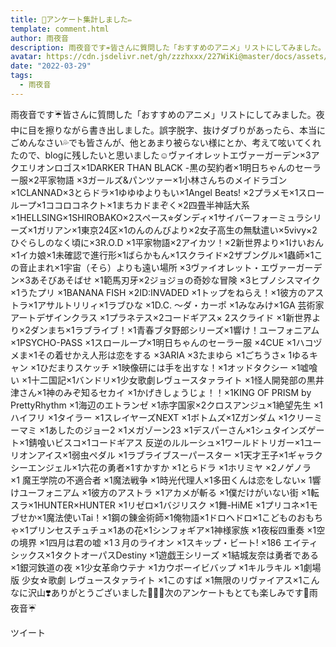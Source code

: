 ```yaml
---
title: 💝アンケート集計しました✏️
template: comment.html
author: 雨夜音
description: 雨夜音です☔️皆さんに質問した「おすすめのアニメ」リストにしてみました。夜中に目を擦りながら書き出しました。誤字脱字、抜けダブりがあったら、本当にごめんなさい💦でも皆さんが、他とあまり被らない様にとか...
avatar: https://cdn.jsdelivr.net/gh/zzzhxxx/227WiKi@master/docs/assets/photo/avatar/oto.jpg
date: "2022-03-29"
tags:
  - 雨夜音
---
```



雨夜音です☔️皆さんに質問した「おすすめのアニメ」リストにしてみました。夜中に目を擦りながら書き出しました。誤字脱字、抜けダブりがあったら、本当にごめんなさい💦でも皆さんが、他とあまり被らない様にとか、考えて呟いてくれたので、blogに残したいと思いました☺️ヴァイオレットエヴァーガーデン×3アクエリオンロゴス×1DARKER THAN BLACK -黒の契約者×1明日ちゃんのセーラー服×2平家物語 ×3ガールズ&パンツァー×1小林さんちのメイドラゴン×1CLANNAD×3とらドラ×1ゆゆゆよりもい×1Angel Beats! ×2プラメモ×1スローループ×1ココロコネクト×1まちカドまぞく×2四畳半神話大系×1HELLSING×1SHIROBAKO×2スペース⭐︎ダンディ×1サイバーフォーミュラシリーズ×1ガリアン×1東京24区×1のんのんびより×2女子高生の無駄遣い×5vivy×2ひぐらしのなく頃に×3R.O.D ×1平家物語×2アイカツ！×2新世界より×1けいおん×1イカ娘×1未確認で進行形×1ばらかもん×1スクライド×2ザブングル×1蟲師×1この音止まれ×1宇宙（そら）よりも遠い場所 ×3ヴァイオレット・エヴァーガーデン×3あそびあそばせ ×1範馬刃牙×2ジョジョの奇妙な冒険 ×3ヒプノシスマイク×1うたプリ ×1BANANA FISH ×2ID:INVADED ×1トップをねらえ！×1彼方のアストラ×1アサルトリリィ×1ラブひな ×1D.C. 〜ダ・カーポ ×1みなみけ×1GA 芸術家アートデザインクラス ×1プラネテス×2コードギアス× 2スクライド ×1新世界より×2ダンまち×1ラブライブ！×1青春ブタ野郎シリーズ×1響け！ユーフォニアム ×1PSYCHO-PASS ×1スローループ×1明日ちゃんのセーラー服 ×4CUE ×1ハコヅメま×1その着せかえ人形は恋をする ×3ARIA ×3たまゆら ×1ごちうさ× 1ゆるキャン ×1ひだまりスケッチ ×1映像研には手を出すな！×1オッドタクシー ×1嘘喰い ×1十二国記×1バンドリ×1少女歌劇レヴュースタァライト ×1怪人開発部の黒井津さん×1神のみぞ知るセカイ ×1かげきしょうじょ！！×1KING OF PRISM by PrettyRhythm ×1海辺のエトランゼ ×1赤字国家×2クロスアンジュ×1絶望先生 ×1ハイフリ ×1タイラー ×1スレイヤーズNEXT ×1ボトムズ×1Zガンダム ×1クリーミーマミ ×1あしたのジョー2 ×1メガゾーン23 ×1デスパーさん×1シュタインズゲート×1錆喰いビスコ×1コードギアス 反逆のルルーシュ×1ワールドトリガー×1ユーリオンアイス×1弱虫ペダル ×1ラブライブスーパースター ×1天才王子×1ギャラクシーエンジェル×1六花の勇者×1すかすか ×1とらドラ ×1ホリミヤ ×2ノゲノラ ×1 魔王学院の不適合者 ×1魔法戦争 ×1時光代理人×1多田くんは恋をしない× 1響けユーフォニアム ×1彼方のアストラ ×1アカメが斬る ×1僕だけがいない街 ×1転スラ×1HUNTER×HUNTER ×1リゼロ×1バジリスク ×1舞-HiME ×1プリコネ×1モブせか×1魔法使いTai！×1鋼の錬金術師×1俺物語×1ドロヘドロ×1こどものおもちゃ×1プリンセスチュチュ×1あの花×1シンフォギア×1神様家族 ×1夜桜四重奏 ×1空の境界 ×1四月は君の嘘 ×1３月のライオン ×1スキップ・ビート! ×186 エイティシックス×1タクトオーパスDestiny ×1遊戯王シリーズ ×1結城友奈は勇者である ×1銀河鉄道の夜 ×1少女革命ウテナ ×1カウボーイビバップ ×1キルラキル ×1劇場版 少女☆歌劇 レヴュースタァライト ×1このすば ×1無限のリヴァイアス×1こんなに沢山❣️ありがとうございました🙇🏻‍♀️次のアンケートもとても楽しみです🤗雨夜音☔️　


ツイート




